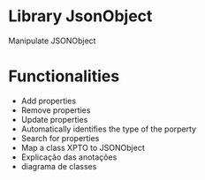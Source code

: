 # Library JsonObject
Manipulate JSONObject 

# Functionalities
- Add properties
- Remove properties
- Update properties
- Automatically identifies the type of the porperty
- Search for properties
- Map a class XPTO to JSONObject
- Explicação das anotações
- diagrama de classes
